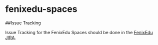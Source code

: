 fenixedu-spaces
===============

##Issue Tracking

Issue Tracking for the FenixEdu Spaces should be done in the [FenixEdu JIRA](https://jira.fenixedu.org/browse/SPC).
